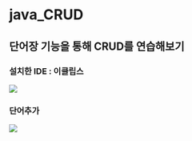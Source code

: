 # java_CRUD 

## 단어장 기능을 통해 CRUD를 연습해보기

### 설치한 IDE : 이클립스
<img src='https://github.com/kingjh0404/java_CRUD/blob/master/screenshots/설치한%20IDE.png?raw=true'>

### 단어추가
<img src='[https://github.com/kingjh0404/java_CRUD/blob/master/screenshots/설치한%20IDE.png?raw=true](https://github.com/kingjh0404/java_CRUD/blob/master/screenshots/4.%20단어추가.png?raw=true)'>


